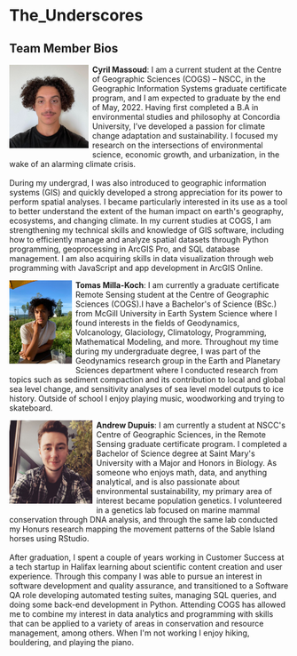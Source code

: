 # The_Underscores

## Team Member Bios

<img src="../images/cyril.jpg" style="max-height:150px; margin:0 .5em .25em 0; float: left;" /> **Cyril Massoud**: I am a current student at the Centre of Geographic Sciences (COGS) – NSCC, in the Geographic Information Systems graduate certificate program, and I am expected to graduate by the end of May, 2022. Having first completed a B.A in environmental studies and philosophy at Concordia University, I’ve developed a passion for climate change adaptation and sustainability. I focused my research on the intersections of environmental science, economic growth, and urbanization, in the wake of an alarming climate crisis.<br /><br />During my undergrad, I was also introduced to geographic information systems (GIS) and quickly developed a strong appreciation for its power to perform spatial analyses. I became particularly interested in its use as a tool to better understand the extent of the human impact on earth's geography, ecosystems, and changing climate. In my current studies at COGS, I am strengthening my technical skills and knowledge of GIS software, including how to efficiently manage and analyze spatial datasets through Python programming, geoprocessing in ArcGIS Pro, and SQL database management. I am also acquiring skills in data visualization through web programming with JavaScript and app development in ArcGIS Online.<br style="clear:both;" />

<img src="../images/tomas.jpg" style="max-height:150px; margin:0 .5em .25em 0; float: left;" /> **Tomas Milla-Koch**: I am currently a graduate certificate Remote Sensing student at the Centre of Geographic Sciences (COGS).I have a Bachelor's of Science (BSc.) from McGill University in Earth System Science where I found interests in the fields of Geodynamics, Volcanology, Glaciology, Climatology, Programming, Mathematical Modeling, and more. Throughout my time during my undergraduate degree, I was part of the Geodynamics research group in the Earth and Planetary Sciences department where I conducted research from topics such as sediment compaction and its contribution to local and global sea level change, and sensitivity analyses of sea level model outputs to ice history. Outside of school I enjoy playing music, woodworking and trying to skateboard.<br style="clear:both;" />

<img src="../images/andrew.jpg" style="max-height:150px; margin:0 .5em .25em 0; float: left;" /> **Andrew Dupuis**: I am currently a student at NSCC's Centre of Geographic Sciences, in the Remote Sensing graduate certificate program. I completed a Bachelor of Science degree at Saint Mary's University with a Major and Honors in Biology. As someone who enjoys math, data, and anything analytical, and is also passionate about environmental sustainability, my primary area of interest became population genetics. I volunteered in a genetics lab focused on marine mammal conservation through DNA analysis, and through the same lab conducted my Honurs research mapping the movement patterns of the Sable Island horses using RStudio.<br /><br />After graduation, I spent a couple of years working in Customer Success at a tech startup in Halifax learning about scientific content creation and user experience. Through this company I was able to pursue an interest in software development and quality assurance, and transitioned to a Software QA role developing automated testing suites, managing SQL queries, and doing some back-end development in Python. Attending COGS has allowed me to combine my interest in data analytics and programming with skills that can be applied to a variety of areas in conservation and resource management, among others. When I'm not working I enjoy hiking, bouldering, and playing the piano.<br style="clear:both;" />
